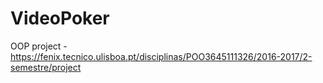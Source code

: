 # VideoPoker
OOP project - https://fenix.tecnico.ulisboa.pt/disciplinas/POO3645111326/2016-2017/2-semestre/project
